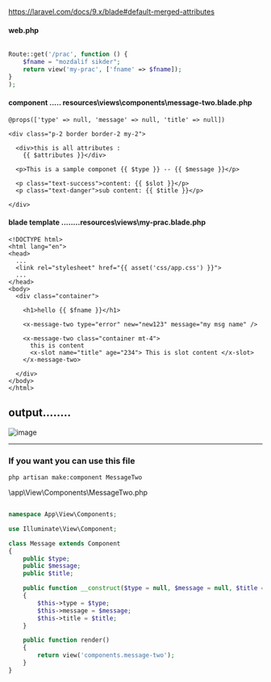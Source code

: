 https://laravel.com/docs/9.x/blade#default-merged-attributes
#### web.php

```php

Route::get('/prac', function () {
    $fname = "mozdalif sikder";
    return view('my-prac', ['fname' => $fname]);
}
);
```

#### component ..... resources\views\components\message-two.blade.php

```blade
@props(['type' => null, 'message' => null, 'title' => null])

<div class="p-2 border border-2 my-2">

  <div>this is all attributes :
    {{ $attributes }}</div>

  <p>This is a sample componet {{ $type }} -- {{ $message }}</p>

  <p class="text-success">content: {{ $slot }}</p>
  <p class="text-danger">sub content: {{ $title }}</p>

</div>

```

#### blade template ........resources\views\my-prac.blade.php

```blade
<!DOCTYPE html>
<html lang="en">
<head>
  ...
  <link rel="stylesheet" href="{{ asset('css/app.css') }}">
  ...
</head>
<body>
  <div class="container">

    <h1>hello {{ $fname }}</h1>

    <x-message-two type="error" new="new123" message="my msg name" />

    <x-message-two class="container mt-4">
      this is content
      <x-slot name="title" age="234"> This is slot content </x-slot>
    </x-message-two>

  </div>
</body>
</html>
```


## output........

![image](https://user-images.githubusercontent.com/12442613/160060178-87c3992b-ca19-476c-b230-23b5e1b25cc8.png)

------------------------


### If you want you can use this file 

```
php artisan make:component MessageTwo
```

\app\View\Components\MessageTwo.php
```php

namespace App\View\Components;

use Illuminate\View\Component;

class Message extends Component
{
    public $type;
    public $message;
    public $title;

    public function __construct($type = null, $message = null, $title = null)
    {
        $this->type = $type;
        $this->message = $message;
        $this->title = $title;
    }

    public function render()
    {
        return view('components.message-two');
    }
}
```



